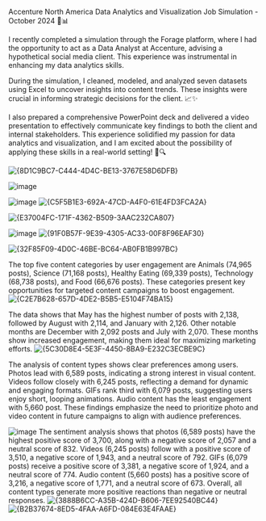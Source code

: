 Accenture North America Data Analytics and Visualization Job Simulation - October 2024 🎯📊

I recently completed a simulation through the Forage platform, where I had the opportunity to act as a Data Analyst at Accenture, advising a hypothetical social media client. This experience was instrumental in enhancing my data analytics skills.

During the simulation, I cleaned, modeled, and analyzed seven datasets using Excel to uncover insights into content trends. These insights were crucial in informing strategic decisions for the client. 📈✨

I also prepared a comprehensive PowerPoint deck and delivered a video presentation to effectively communicate key findings to both the client and internal stakeholders. This experience solidified my passion for data analytics and visualization, and I am excited about the possibility of applying these skills in a real-world setting! 🚀🔍

![{8D1C9BC7-C444-4D4C-BE13-3767E58D6DFB}](https://github.com/user-attachments/assets/5676e980-6b89-43d2-be33-410162e7e96b)


![image](https://github.com/user-attachments/assets/0a20bf80-4428-457a-a12d-8e5e83b16d7d)

![image](https://github.com/user-attachments/assets/a83de02b-af52-473b-86ce-357e647fff0f)
![{C5F5B1E3-692A-47CD-A4F0-61E4FD3FCA2A}](https://github.com/user-attachments/assets/c0991276-a8f6-4e23-ab94-dff5897386e8)

![{E37004FC-171F-4362-B509-3AAC232CA807}](https://github.com/user-attachments/assets/631c336d-143a-463c-9602-b003085573e6)

![image](https://github.com/user-attachments/assets/7af083f0-172d-4909-bd2e-028be7f333e9)
![{91F0B57F-9E39-4305-AC33-00F8F96EAF30}](https://github.com/user-attachments/assets/e6b95711-906d-4b67-a889-a45fbf398a2e)

![{32F85F09-4D0C-46BE-BC64-AB0FB1B997BC}](https://github.com/user-attachments/assets/b9e9c41c-093e-470d-8959-7394bba25791)

The top five content categories by user engagement are Animals (74,965 posts), Science (71,168 posts), Healthy Eating (69,339 posts), Technology (68,738 posts), and Food (66,676 posts). These categories present key opportunities for targeted content campaigns to boost engagement.
![{C2E7B628-657D-4DE2-B5B5-E5104F74BA15}](https://github.com/user-attachments/assets/c9665bba-c335-4df3-8985-dac1e4474e02)

The data shows that May has the highest number of posts with 2,138, followed by August with 2,114, and January with 2,126. Other notable months are December with 2,092 posts and July with 2,070. These months show increased engagement, making them ideal for maximizing marketing efforts.
![{5C30D8E4-5E3F-4450-8BA9-E232C3ECBE9C}](https://github.com/user-attachments/assets/1d70b57b-3d9d-4735-b9a8-d564a2a6f3c4)

The analysis of content types shows clear preferences among users. Photos lead with 6,589 posts, indicating a strong interest in visual content. Videos follow closely with 6,245 posts, reflecting a demand for dynamic and engaging formats. GIFs rank third with 6,079 posts, suggesting users enjoy short, looping animations. Audio content has the least engagement with 5,660 post. These findings emphasize the need to prioritize photo and video content in future campaigns to align with audience preferences.

![image](https://github.com/user-attachments/assets/4902dfe3-d604-4e16-ac5c-592263911fb7)
The sentiment analysis shows that photos (6,589 posts) have the highest positive score of 3,700, along with a negative score of 2,057 and a neutral score of 832. Videos (6,245 posts) follow with a positive score of 3,510, a negative score of 1,943, and a neutral score of 792. GIFs (6,079 posts) receive a positive score of 3,381, a negative score of 1,924, and a neutral score of 774. Audio content (5,660 posts) has a positive score of 3,216, a negative score of 1,771, and a neutral score of 673. Overall, all content types generate more positive reactions than negative or neutral responses.
![{3888B6CC-A35B-424D-B606-7EE92540BC44}](https://github.com/user-attachments/assets/24e91df1-d685-4123-a8d4-f5615163a9c3)
![{B2B37674-8ED5-4FAA-A6FD-084E63E4FAAE}](https://github.com/user-attachments/assets/8efc5489-37ff-4383-977d-4b7f28471b52)


